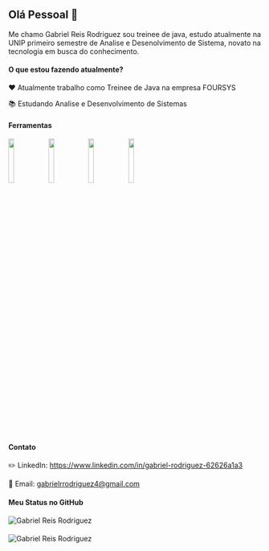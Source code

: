 ## Olá Pessoal 👋



Me chamo Gabriel Reis Rodriguez sou treinee de java, estudo atualmente na UNIP primeiro semestre de Analise e Desenolvimento de Sistema, novato na tecnologia em busca do conhecimento.

#### O que estou fazendo atualmente?
❤ Atualmente trabalho como Treinee de Java na empresa FOURSYS

📚 Estudando Analise e Desenvolvimento de Sistemas


#### Ferramentas
<code><img width="15%" src="https://www.vectorlogo.zone/logos/visualstudio_code/visualstudio_code-ar21.svg"></code> <code><img width="15%" src="https://www.vectorlogo.zone/logos/java/java-ar21.svg"></code> 
<code><img width="15%" src="https://www.vectorlogo.zone/logos/w3_html5/w3_html5-ar21.svg"></code> <code><img width="15%" src="https://www.vectorlogo.zone/logos/getbootstrap/getbootstrap-ar21.svg"></code> 

#### Contato

✏️ LinkedIn: https://www.linkedin.com/in/gabriel-rodriguez-62626a1a3

 📧 Email: gabrielrrodriguez4@gmail.com

#### Meu Status no GitHub

<img align="center" src="https://github-readme-stats.vercel.app/api?username=Garero&show_icons=true&locale=en" alt="Gabriel Reis Rodriguez" />

####
 <img src="https://komarev.com/ghpvc/?username=Garero&label=Profile%20views&color=0e75b6&style=social" alt="Gabriel Reis Rodriguez" />
